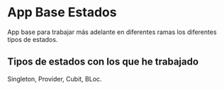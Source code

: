 # App Base Estados

App base para trabajar más adelante en diferentes ramas los diferentes tipos de estados.

## Tipos de estados con los que he trabajado

Singleton, Provider, Cubit, BLoc.
